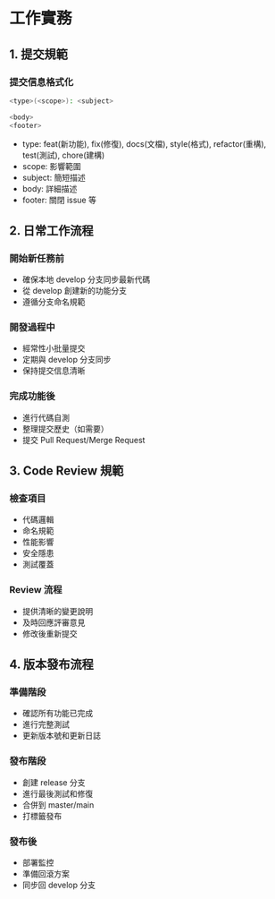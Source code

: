 # 工作實務

## 1. 提交規範

### 提交信息格式化

```bash
<type>(<scope>): <subject>

<body>
<footer>
```

- type: feat(新功能), fix(修復), docs(文檔), style(格式), refactor(重構), test(測試), chore(建構)
- scope: 影響範圍
- subject: 簡短描述
- body: 詳細描述
- footer: 關閉 issue 等

## 2. 日常工作流程

### 開始新任務前

- 確保本地 develop 分支同步最新代碼
- 從 develop 創建新的功能分支
- 遵循分支命名規範

### 開發過程中

- 經常性小批量提交
- 定期與 develop 分支同步
- 保持提交信息清晰

### 完成功能後

- 進行代碼自測
- 整理提交歷史（如需要）
- 提交 Pull Request/Merge Request

## 3. Code Review 規範

### 檢查項目

- 代碼邏輯
- 命名規範
- 性能影響
- 安全隱患
- 測試覆蓋

### Review 流程

- 提供清晰的變更說明
- 及時回應評審意見
- 修改後重新提交

## 4. 版本發布流程

### 準備階段

- 確認所有功能已完成
- 進行完整測試
- 更新版本號和更新日誌

### 發布階段

- 創建 release 分支
- 進行最後測試和修復
- 合併到 master/main
- 打標籤發布

### 發布後

- 部署監控
- 準備回滾方案
- 同步回 develop 分支
